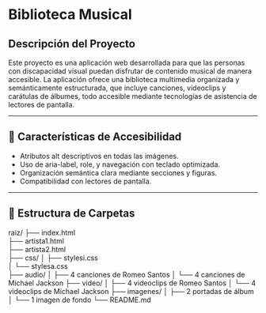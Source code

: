 # Biblioteca Musical

## Descripción del Proyecto

Este proyecto es una aplicación web desarrollada para que las personas con discapacidad visual puedan disfrutar de contenido musical de manera accesible. La aplicación ofrece una biblioteca multimedia organizada y semánticamente estructurada, que incluye canciones, videoclips y carátulas de álbumes, todo accesible mediante tecnologías de asistencia de lectores de pantalla.

---


## 🧠 Características de Accesibilidad

- Atributos alt descriptivos en todas las imágenes.
- Uso de aria-label, role, y navegación con teclado optimizada.
- Organización semántica clara mediante secciones y figuras.
- Compatibilidad con lectores de pantalla.

---

## 📂 Estructura de Carpetas

raiz/
├── index.html                
├── artista1.html            
├── artista2.html            
├── css/
│   ├── stylesi.css          
│   └── stylesa.css          
├── audio/
│   ├── 4 canciones de Romeo Santos
│   └── 4 canciones de Michael Jackson
├── video/
│   ├── 4 videoclips de Romeo Santos
│   └── 4 videoclips de Michael Jackson
├── imagenes/
│   ├── 2 portadas de álbum
│   └── 1 imagen de fondo
└── README.md
